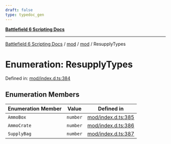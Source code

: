 ```yaml
---
draft: false
type: typedoc_gen
---
```


[**Battlefield 6 Scripting Docs**](../../../_index.md)

***

[Battlefield 6 Scripting Docs](../../../_index.md) / [mod](../../_index.md) / [mod](../_index.md) / ResupplyTypes

# Enumeration: ResupplyTypes

Defined in: [mod/index.d.ts:384](https://github.com/battlefield-portal-community/portal-docs/blob/ff09b2690670f74de7e97198022e5a97ff1161ff/generators/santiago/mod/index.d.ts#L384)

## Enumeration Members

| Enumeration Member | Value | Defined in |
| ------ | ------ | ------ |
| <a id="ammobox"></a> `AmmoBox` | `number` | [mod/index.d.ts:385](https://github.com/battlefield-portal-community/portal-docs/blob/ff09b2690670f74de7e97198022e5a97ff1161ff/generators/santiago/mod/index.d.ts#L385) |
| <a id="ammocrate"></a> `AmmoCrate` | `number` | [mod/index.d.ts:386](https://github.com/battlefield-portal-community/portal-docs/blob/ff09b2690670f74de7e97198022e5a97ff1161ff/generators/santiago/mod/index.d.ts#L386) |
| <a id="supplybag"></a> `SupplyBag` | `number` | [mod/index.d.ts:387](https://github.com/battlefield-portal-community/portal-docs/blob/ff09b2690670f74de7e97198022e5a97ff1161ff/generators/santiago/mod/index.d.ts#L387) |
